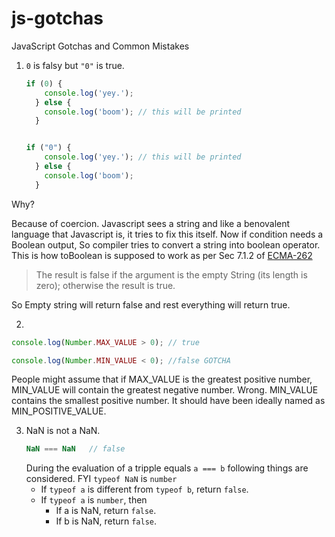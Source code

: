 # js-gotchas
JavaScript Gotchas and Common Mistakes

1. `0` is falsy but `"0"` is true.
      ```js
      if (0) {
          console.log('yey.');
        } else {
          console.log('boom'); // this will be printed
        }


      if ("0") {
          console.log('yey.'); // this will be printed
        } else {
          console.log('boom'); 
        }
      ```

 Why?
 
 Because of coercion. Javascript sees a string and like a benovalent language that Javascript is, it tries to fix this itself. Now if condition needs a Boolean output, So compiler tries to convert a string into boolean operator.
 This is how toBoolean is supposed to work as per Sec 7.1.2 of [ECMA-262](http://www.ecma-international.org/publications/files/ECMA-ST/Ecma-262.pdf)
  > The result is false if the argument is the empty String (its length is zero); otherwise the result is true. 
  
  So Empty string will return false and rest everything will return true.  
 
 2. 
 ```js
 console.log(Number.MAX_VALUE > 0); // true
 
 console.log(Number.MIN_VALUE < 0); //false GOTCHA
 ``` 
 
People might assume that if MAX_VALUE is the greatest positive number, MIN_VALUE will contain the greatest negative number. Wrong. MIN_VALUE contains the smallest positive number. It should have been ideally named as MIN_POSITIVE_VALUE.
 

3. NaN is not a NaN.
      ```js
      NaN === NaN   // false
      ```
    During the evaluation of a tripple equals `a === b` following things are considered. FYI `typeof NaN` is `number`
    - If `typeof a` is different from `typeof b`, return `false`.
    - If `typeof a` is `number`, then
      - If a is NaN, return `false`.
      - If b is NaN, return `false`.

